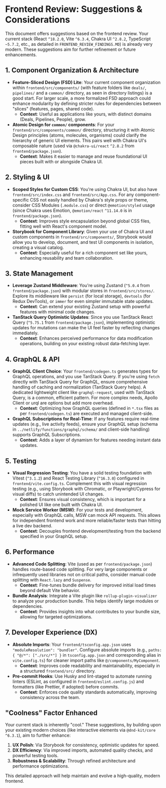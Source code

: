 # Frontend Review: Suggestions & Considerations

This document offers suggestions based on the frontend review. Your current stack (React `^18.2.0`, Vite `^6.3.4`, Chakra UI `^2.8.2`, TypeScript `~5.7.2`, etc., as detailed in `FRONTEND_REVIEW_FINDINGS.MD`) is already very modern. These suggestions aim for further refinement or future enhancements.

## 1. Component Organization & Architecture

*   **Feature-Sliced Design (FSD) Lite**: Your current component organization within `frontend/src/components/` (with feature folders like `deals/`, `pipelines/` and a `common/` directory, as seen in directory listings) is a good start. For larger scale, a more formalized FSD approach could enhance modularity by defining stricter rules for dependencies between "slices" (features, pages, shared code).
    *   **Context**: Useful as applications like yours, with distinct domains (Deals, Pipelines, People), grow.
*   **Atomic Design for `common/` components**: For your `frontend/src/components/common/` directory, structuring it with Atomic Design principles (atoms, molecules, organisms) could clarify the hierarchy of generic UI elements. This pairs well with Chakra UI's composable nature (used via `@chakra-ui/react` `^2.8.2` from `frontend/package.json`).
    *   **Context**: Makes it easier to manage and reuse foundational UI pieces built with or alongside Chakra UI.

## 2. Styling & UI

*   **Scoped Styles for Custom CSS**: You're using Chakra UI, but also have `frontend/src/index.css` and `frontend/src/App.css`. For any component-specific CSS not easily handled by Chakra's style props or theme, consider CSS Modules (`.module.css`) or direct `@emotion/styled` usage (since Chakra uses Emotion, `@emotion/react` `^11.14.0` is in `frontend/package.json`).
    *   **Context**: Improves style encapsulation beyond global CSS files, fitting well with React's component model.
*   **Storybook for Component Library**: Given your use of Chakra UI and custom components in `frontend/src/components/`, Storybook would allow you to develop, document, and test UI components in isolation, creating a visual catalog.
    *   **Context**: Especially useful for a rich component set like yours, enhancing reusability and team collaboration.

## 3. State Management

*   **Leverage Zustand Middleware**: You're using Zustand (`^5.0.4` from `frontend/package.json`) with modular stores in `frontend/src/stores/`. Explore its middleware like `persist` (for local storage), `devtools` (for Redux DevTools), or `immer` for even simpler immutable state updates.
    *   **Context**: Can extend your existing Zustand setup with powerful features with minimal code changes.
*   **TanStack Query Optimistic Updates**: Since you use TanStack React Query (`^5.75.1` from `frontend/package.json`), implementing optimistic updates for mutations can make the UI feel faster by reflecting changes immediately.
    *   **Context**: Enhances perceived performance for data modification operations, building on your existing robust data-fetching layer.

## 4. GraphQL & API

*   **GraphQL Client Choice**: Your `frontend/codegen.ts` generates types for GraphQL operations, and you use TanStack Query. If you're using `fetch` directly with TanStack Query for GraphQL, ensure comprehensive handling of caching and normalization (TanStack Query helps). A dedicated lightweight client like `graphql-request`, used with TanStack Query, is a common, efficient pattern. For more complex needs, Apollo Client or urql are options but add more overhead.
    *   **Context**: Optimizing how GraphQL queries (defined in `*.tsx` files as per `frontend/codegen.ts`) are executed and managed client-side.
*   **GraphQL Subscriptions for Real-Time**: If any features require real-time updates (e.g., live activity feeds), ensure your GraphQL setup (schema in `../netlify/functions/graphql/schema/` and client-side handling) supports GraphQL Subscriptions.
    *   **Context**: Adds a layer of dynamism for features needing instant data updates.

## 5. Testing

*   **Visual Regression Testing**: You have a solid testing foundation with Vitest (`^3.1.2`) and React Testing Library (`^16.3.0`) configured in `frontend/vite.config.ts`. Complement this with visual regression testing (e.g., using Storybook with Chromatic, or Playwright/Cypress for visual diffs) to catch unintended UI changes.
    *   **Context**: Ensures visual consistency, which is important for a polished UI like one built with Chakra UI.
*   **Mock Service Worker (MSW)**: For your tests and development, especially with GraphQL calls, MSW can mock API requests. This allows for independent frontend work and more reliable/faster tests than hitting a live dev backend.
    *   **Context**: Decouples frontend development/testing from the backend specified in your GraphQL setup.

## 6. Performance

*   **Advanced Code Splitting**: Vite (used as per `frontend/package.json`) handles route-based code splitting. For very large components or infrequently used libraries not on critical paths, consider manual code splitting with `React.lazy` and `Suspense`.
    *   **Context**: Fine-tunes bundle delivery for improved initial load times beyond default Vite behavior.
*   **Bundle Analysis**: Integrate a Vite plugin like `rollup-plugin-visualizer` to analyze your production bundle. This helps identify large modules or dependencies.
    *   **Context**: Provides insights into what contributes to your bundle size, allowing for targeted optimizations.

## 7. Developer Experience (DX)

*   **Absolute Imports**: Your `frontend/tsconfig.app.json` uses `"moduleResolution": "bundler"`. Configure absolute imports (e.g., `paths: { "@/*": ["./src/*"] }` in `tsconfig.app.json` and corresponding alias in `vite.config.ts`) for cleaner import paths like `@/components/MyComponent`.
    *   **Context**: Improves code readability and maintainability, especially in a structured `frontend/src/` directory.
*   **Pre-commit Hooks**: Use Husky and lint-staged to automate running linters (ESLint, as configured in `frontend/eslint.config.js`) and formatters (like Prettier, if adopted) before commits.
    *   **Context**: Enforces code quality standards automatically, improving consistency across the team.

## "Coolness" Factor Enhanced

Your current stack is inherently "cool." These suggestions, by building upon your existing modern choices (like interactive elements via `@dnd-kit/core` `^6.3.1`), aim to further enhance:

1.  **UX Polish**: Via Storybook for consistency, optimistic updates for speed.
2.  **DX Efficiency**: Via improved imports, automated quality checks, and powerful testing tools.
3.  **Robustness & Scalability**: Through refined architecture and performance optimizations.

This detailed approach will help maintain and evolve a high-quality, modern frontend. 